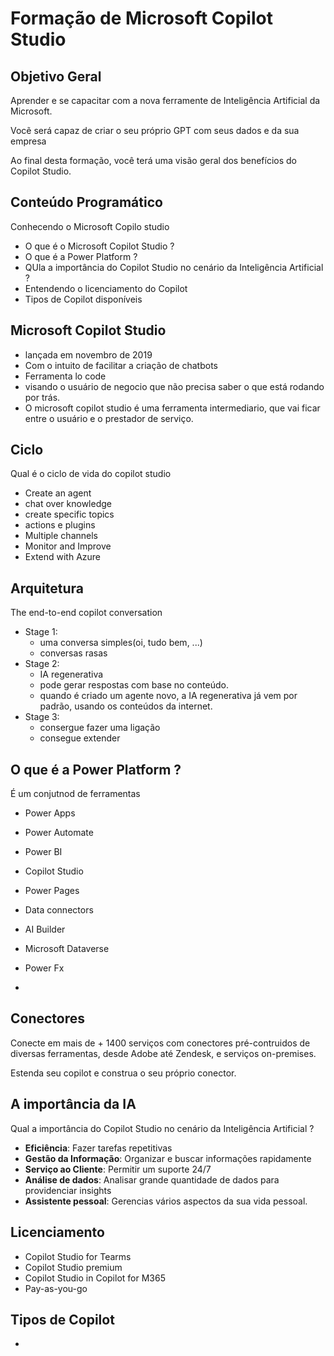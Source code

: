 # Formação de Microsoft Copilot Studio

## Objetivo Geral

Aprender e se capacitar com a nova ferramente de Inteligência Artificial da Microsoft.

Vocẽ será capaz de criar o seu próprio GPT com seus dados e da sua empresa

Ao final desta formação, você terá uma visão geral dos benefícios do Copilot Studio.

## Conteúdo Programático 

Conhecendo o Microsoft Copilo studio

- O que é o Microsoft Copilot Studio ?
- O que é a Power Platform ?
- QUla a importância do Copilot Studio no cenário da Inteligência Artificial ?
- Entendendo o licenciamento do Copilot
- Tipos de Copilot disponíveis

## Microsoft Copilot Studio 

- lançada em novembro de 2019
- Com o intuito de facilitar a criação de chatbots
- Ferramenta lo code
- visando o usuário de negocio que não precisa saber o que está rodando por trás.
- O microsoft copilot studio é uma ferramenta intermediario, que vai ficar entre o usuário e o prestador de serviço.

## Ciclo

Qual é o ciclo de vida do copilot studio

- Create an agent
- chat over knowledge
- create specific topics
- actions e plugins
- Multiple channels
- Monitor and Improve
- Extend with Azure

## Arquitetura

The end-to-end copilot conversation

- Stage 1: 
    - uma conversa simples(oi, tudo bem, ...)
    - conversas rasas
- Stage 2:
    - IA regenerativa
    - pode gerar respostas com base no conteúdo.
    - quando é criado um agente novo, a IA regenerativa já vem por padrão, usando os conteúdos da internet.
- Stage 3:
    - consergue fazer uma ligação
    - consegue extender

## O que é a Power Platform  ?

É um conjutnod de ferramentas

- Power Apps
- Power Automate
- Power BI
- Copilot Studio
- Power Pages

- Data connectors
- AI Builder
- Microsoft Dataverse
- Power Fx
- 

## Conectores

Conecte em mais de + 1400 serviços com conectores pré-contruidos de diversas ferramentas, desde Adobe até Zendesk, e serviços on-premises.

Estenda seu copilot e construa o seu próprio conector.

## A importância da IA

Qual a importância do Copilot Studio no cenário da Inteligência Artificial ?

- **Eficiência**: Fazer tarefas repetitivas
- **Gestão da Informação**: Organizar e buscar informações rapidamente
- **Serviço ao Cliente**: Permitir um suporte 24/7
- **Análise de dados**: Analisar grande quantidade de dados para providenciar insights
- **Assistente pessoal**: Gerencias vários aspectos da sua vida pessoal.

## Licenciamento

- Copilot Studio for Tearms
- Copilot Studio premium
- Copilot Studio in Copilot for M365
- Pay-as-you-go

## Tipos de Copilot

-
